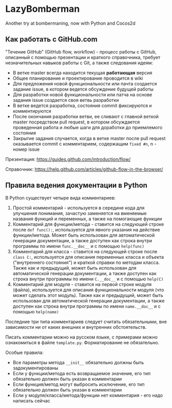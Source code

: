# LazyBomberman
Another try at bombermaning, now with Python and Cocos2d

## Как работать с GitHub.com

"Течение GitHub" (GitHub flow, workflow) - процесс работы с GitHub, описанный с помощью презентации и краткого справочника, требует незначительных навыков работы с Git, а также следования идеям:
* В ветке master всегда находится текущая **работающая** версия
* Общее планирование и проектирование проводится в wiki
* Для предложения новой функциональности или пачта создается задание issue, в котором ведется обсуждение будущей работы
* Для разработки новой функциональности или патча на основе задания issue создается своя ветвь разработки
* В ветке ведется разработка, состояния commit фиксируются и комментируются
* После окончания разработки ветви, ее сливают с главной веткой master посредством pull request, в котором обсуждается проведенная работа и любые шаги для доработки до приемлемого состояния
* Закрытие задания случается, когда в ветке master после pull request оказывается commit с комментарием, содержащим `fixed #n`, n - номер issue

Презентация: https://guides.github.com/introduction/flow/

Справочник: https://help.github.com/articles/github-flow-in-the-browser/

## Правила ведения документации в Python

В Python существует четыре вида комментариев:

1. Простой комментарий - используется в середине кода для улучшения понимания, зачастую заменяется на вменяемые названия функций и переменных, а также на помогающие функции
2. Комментарий для функции/метода - ставится на следующей строке после `def func():`, используется для явного указания на действие функции/метода. Может быть использован для автоматической генерации документации, а также доступен как строка внутри программы по имени `func.__doc__` и с помощью `help(func)`
3. Комментарий для класса - ставится на следующей строке после `class C:`, используется для описания переменных класса и объекта ("внутреннего состояния") и краткой справки по методам класса. Также как и предыдущий, может быть использован для автоматической генерации документации, а также доступен как строка внутри программы по имени `C.__doc__` и с помощью `help(C)`
4. Комментарий для модуля - ставится на первой строке модуля (файла), используется для описания функциональности модуля (что может сделать этот модуль). Также как и предыдущий, может быть использован для автоматической генерации документации, а также доступен как строка внутри программы по имени `name.__doc__` и с помощью `help(name)`

Последние три типа комментариев следует считать обязательными, вне зависимости ни от каких внешних и внутренних обстоятельств.

Писать комментарии можно на русском языке, с примерами можно ознакомиться в файле `template.py`. Форматирование не обязательно.

Особые правила:
* Все параметры метода `__init__` обязательно должны быть задокументированы
* Если у функции/метода есть возвращаемое значение, его тип обязательно должен быть указан в комментарии
* Если функция/метод могут выбросить исключение, его тип обязательно должен быть указан в комментарии
* Если у модуля/класса/метода/функции нет комментария - его надо написать сейчас